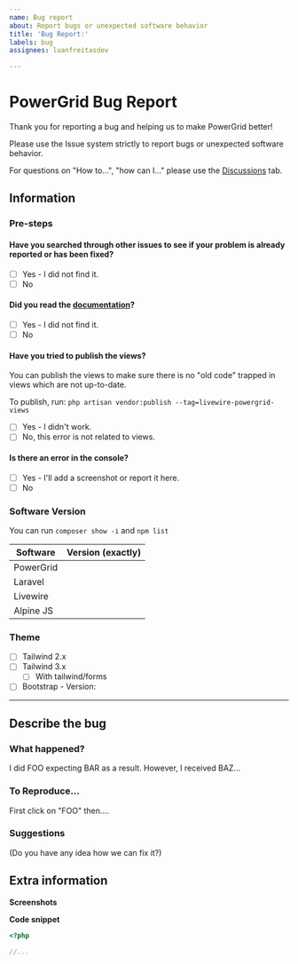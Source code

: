 ```yaml
---
name: Bug report
about: Report bugs or unexpected software behavior
title: 'Bug Report:'
labels: bug
assignees: luanfreitasdev

---
```


# PowerGrid Bug Report


Thank you for reporting a bug and helping us to make PowerGrid better!

Please use the Issue system strictly to report bugs or unexpected software behavior. 

For questions on "How to...", "how can I..."  please use the [Discussions](https://github.com/Power-Components/livewire-powergrid/discussions) tab.


## Information

### Pre-steps

#### Have you searched through other issues to see if your problem is already reported or has been fixed?
- [ ] Yes - I did not find it.
- [ ] No

#### Did you read the [documentation](https://livewire-powergrid.com/)?
- [ ] Yes - I did not find it.
- [ ] No

#### Have you tried to publish the views?

You can publish the views to make sure there is no "old code" trapped in views which are not up-to-date.

To publish, run: `php artisan vendor:publish --tag=livewire-powergrid-views`

- [ ] Yes - I didn't work.
- [ ] No, this error is not related to views.

#### Is there an error in the console?
- [ ] Yes - I'll add a screenshot or report it here.
- [ ] No

### Software Version

You can run `composer show -i` and `npm list`

| Software  | Version (exactly) |
|-----------|-------------------|
| PowerGrid |                   |
| Laravel   |                   |
| Livewire  |                   |
| Alpine JS  |                   |

### Theme
- [ ] Tailwind 2.x
- [ ] Tailwind 3.x
  - [ ] With tailwind/forms
- [ ] Bootstrap - Version:        

---
## Describe the bug

### What happened?

I did FOO expecting BAR as a result. However, I received BAZ...

### To Reproduce...

First click on "FOO" then....

### Suggestions

(Do you have any idea how we can fix it?)


## Extra information

**Screenshots**

**Code snippet**

```php 
<?php

//...
```
